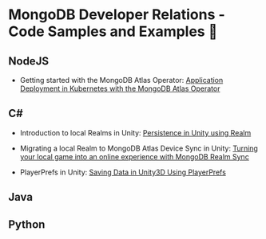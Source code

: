 # MongoDB Developer Relations - Code Samples and Examples 👋

## NodeJS

- Getting started with the MongoDB Atlas Operator: [Application Deployment in Kubernetes with the MongoDB Atlas Operator](https://github.com/mongodb-developer/mern-k8s/blob/main/guide.md)

## C#

- Introduction to local Realms in Unity: [Persistence in Unity using Realm](https://github.com/realm/unity-examples/blob/3d-chess/local-realm/tutorial/unity_local_realm.md)

- Migrating a local Realm to MongoDB Atlas Device Sync in Unity: [Turning your local game into an online experience with MongoDB Realm Sync
](https://github.com/realm/unity-examples/blob/3d-chess/synced-realm/tutorial/unity_sync_realm.md)

- PlayerPrefs in Unity: [Saving Data in Unity3D Using PlayerPrefs](https://github.com/realm/unity-examples/blob/persistence-comparison/tutorials/persistance-comparison-series/PlayerPrefs/player_prefs.md)

## Java

## Python

